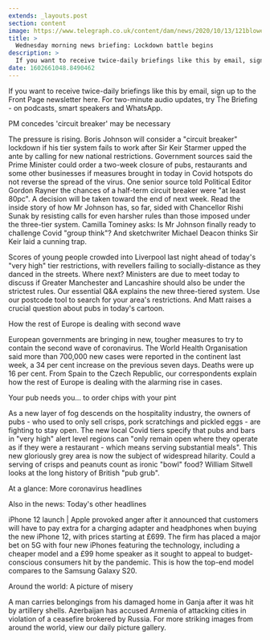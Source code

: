 ```yaml
--- 
extends: _layouts.post 
section: content 
image: https://www.telegraph.co.uk/content/dam/news/2020/10/13/121blower14-10-20_trans_NvBQzQNjv4Bqk1vQnXPB3IwW2HOV72333ZfWPaCobHsIr1wtdXe-3dQ.jpg?impolicy=logo-overlay 
title: > 
  Wednesday morning news briefing: Lockdown battle begins 
description: > 
  If you want to receive twice-daily briefings like this by email, sign up to the Front Page newsletter here.For two-minute audio updates, try The Briefing - on podcasts, smart speakers and WhatsApp.PM concedes 'circuit breaker' may be necessaryThe pressure is rising.Boris Johnson will consider a "circuit breaker" lockdown if his tier system fails to work after Sir Keir Starmer upped the ante by calling for new national restrictions.One senior source told Political Editor Gordon Rayner the chances of a half-term circuit breaker were "at least 80pc". 
date: 1602661048.8490462 
--- 
```

If you want to receive twice-daily briefings like this by email, sign up to the Front Page newsletter here. For two-minute audio updates, try The Briefing - on podcasts, smart speakers and WhatsApp.

PM concedes 'circuit breaker' may be necessary

The pressure is rising. Boris Johnson will consider a "circuit breaker" lockdown if his tier system fails to work after Sir Keir Starmer upped the ante by calling for new national restrictions. Government sources said the Prime Minister could order a two-week closure of pubs, restaurants and some other businesses if measures brought in today in Covid hotspots do not reverse the spread of the virus. One senior source told Political Editor Gordon Rayner the chances of a half-term circuit breaker were "at least 80pc". A decision will be taken toward the end of next week. Read the inside story of how Mr Johnson has, so far, sided with Chancellor Rishi Sunak by resisting calls for even harsher rules than those imposed under the three-tier system. Camilla Tominey asks: Is Mr Johnson finally ready to challenge Covid "group think"? And sketchwriter Michael Deacon thinks Sir Keir laid a cunning trap.

Scores of young people crowded into Liverpool last night ahead of today's "very high" tier restrictions, with revellers failing to socially-distance as they danced in the streets. Where next? Ministers are due to meet today to discuss if Greater Manchester and Lancashire should also be under the strictest rules. Our essential Q&A explains the new three-tiered system. Use our postcode tool to search for your area's restrictions. And Matt raises a crucial question about pubs in today's cartoon.

How the rest of Europe is dealing with second wave

European governments are bringing in new, tougher measures to try to contain the second wave of coronavirus. The World Health Organisation said more than 700,000 new cases were reported in the continent last week, a 34 per cent increase on the previous seven days. Deaths were up 16 per cent. From Spain to the Czech Republic, our correspondents explain how the rest of Europe is dealing with the alarming rise in cases.

Your pub needs you... to order chips with your pint

As a new layer of fog descends on the hospitality industry, the owners of pubs - who used to only sell crisps, pork scratchings and pickled eggs - are fighting to stay open. The new local Covid tiers specify that pubs and bars in "very high" alert level regions can "only remain open where they operate as if they were a restaurant - which means serving substantial meals". This new gloriously grey area is now the subject of widespread hilarity. Could a serving of crisps and peanuts count as ironic "bowl" food? William Sitwell looks at the long history of British "pub grub".

At a glance: More coronavirus headlines

Also in the news: Today's other headlines

iPhone 12 launch | Apple provoked anger after it announced that customers will have to pay extra for a charging adapter and headphones when buying the new iPhone 12, with prices starting at £699. The firm has placed a major bet on 5G with four new iPhones featuring the technology, including a cheaper model and a £99 home speaker as it sought to appeal to budget-conscious consumers hit by the pandemic. This is how the top-end model compares to the Samsung Galaxy S20.

Around the world: A picture of misery

A man carries belongings from his damaged home in Ganja after it was hit by artillery shells. Azerbaijan has accused Armenia of attacking cities in violation of a ceasefire brokered by Russia. For more striking images from around the world, view our daily picture gallery.